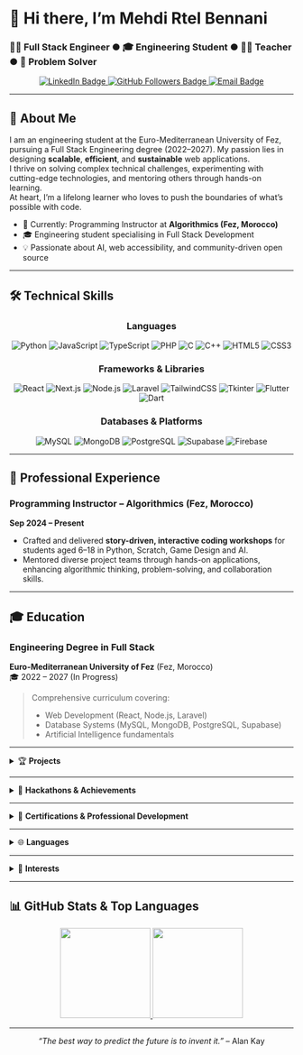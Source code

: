 # 👋 Hi there, I’m **Mehdi Rtel Bennani**  
### 👨‍💻 Full Stack Engineer ● 🎓 Engineering Student ● 🧑‍🏫 Teacher ● 🧩 Problem Solver

<div align="center">
  <a href="https://www.linkedin.com/in/mehdi-rtel-bennani">
    <img src="https://img.shields.io/badge/LinkedIn-mehdi--rtel--bennani-blue?style=for-the-badge&logo=linkedin&logoColor=white" alt="LinkedIn Badge" />
  </a>
  <a href="https://github.com/Mehdirben?tab=followers">
    <img src="https://img.shields.io/badge/Follow-Mehdirben-black?style=for-the-badge&logo=github&logoColor=white" alt="GitHub Followers Badge" />
  </a>
  <a href="mailto:rmehdib@gmail.com">
    <img src="https://img.shields.io/badge/Email-rmehdib%40gmail.com-red?style=for-the-badge&logo=gmail&logoColor=white" alt="Email Badge" />
  </a>
</div>

---

## 🌟 About Me  
I am an engineering student at the Euro-Mediterranean University of Fez, pursuing a Full Stack Engineering degree (2022–2027). My passion lies in designing **scalable**, **efficient**, and **sustainable** web applications.  
I thrive on solving complex technical challenges, experimenting with cutting-edge technologies, and mentoring others through hands-on learning.  
At heart, I’m a lifelong learner who loves to push the boundaries of what’s possible with code.  

- 🔭 Currently: Programming Instructor at **Algorithmics (Fez, Morocco)**  
- 🎓 Engineering student specialising in Full Stack Development  
- 💡 Passionate about AI, web accessibility, and community-driven open source  

---

## 🛠️ Technical Skills  

<div align="center">

### Languages  
<p>
  <img alt="Python" src="https://img.shields.io/badge/-Python-3776AB?style=for-the-badge&logo=python&logoColor=white" />
  <img alt="JavaScript" src="https://img.shields.io/badge/-JavaScript-F7DF1E?style=for-the-badge&logo=javascript&logoColor=black" />
  <img alt="TypeScript" src="https://img.shields.io/badge/-TypeScript-007ACC?style=for-the-badge&logo=typescript&logoColor=white" />
  <img alt="PHP" src="https://img.shields.io/badge/-PHP-777BB4?style=for-the-badge&logo=php&logoColor=white" />
  <img alt="C" src="https://img.shields.io/badge/-C-00599C?style=for-the-badge&logo=c&logoColor=white" />
  <img alt="C++" src="https://img.shields.io/badge/-C++-00599C?style=for-the-badge&logo=c%2B%2B&logoColor=white" />
  <img alt="HTML5" src="https://img.shields.io/badge/-HTML5-E34F26?style=for-the-badge&logo=html5&logoColor=white" />
  <img alt="CSS3" src="https://img.shields.io/badge/-CSS3-1572B6?style=for-the-badge&logo=css3&logoColor=white" />
</p>

### Frameworks & Libraries  
<p>
  <img alt="React" src="https://img.shields.io/badge/-React-20232A?style=for-the-badge&logo=react&logoColor=61DAFB" />
  <img alt="Next.js" src="https://img.shields.io/badge/-Next.js-000000?style=for-the-badge&logo=nextdotjs&logoColor=white" />
  <img alt="Node.js" src="https://img.shields.io/badge/-Node.js-339933?style=for-the-badge&logo=node.js&logoColor=white" />
  <img alt="Laravel" src="https://img.shields.io/badge/-Laravel-FF2D20?style=for-the-badge&logo=laravel&logoColor=white" />
  <img alt="TailwindCSS" src="https://img.shields.io/badge/-TailwindCSS-38B2AC?style=for-the-badge&logo=tailwind-css&logoColor=white" />
  <img alt="Tkinter" src="https://img.shields.io/badge/-Tkinter-3670A0?style=for-the-badge&logo=python&logoColor=white" />
  <img alt="Flutter" src="https://img.shields.io/badge/-Flutter-02569B?style=for-the-badge&logo=flutter&logoColor=white" />
  <img alt="Dart" src="https://img.shields.io/badge/-Dart-0175C2?style=for-the-badge&logo=dart&logoColor=white" />
</p>

### Databases & Platforms  
<p>
  <img alt="MySQL" src="https://img.shields.io/badge/-MySQL-4479A1?style=for-the-badge&logo=mysql&logoColor=white" />
  <img alt="MongoDB" src="https://img.shields.io/badge/-MongoDB-47A248?style=for-the-badge&logo=mongodb&logoColor=white" />
  <img alt="PostgreSQL" src="https://img.shields.io/badge/-PostgreSQL-4169E1?style=for-the-badge&logo=postgresql&logoColor=white" />
  <img alt="Supabase" src="https://img.shields.io/badge/-Supabase-3ECF8E?style=for-the-badge&logo=supabase&logoColor=white" />
  <img alt="Firebase" src="https://img.shields.io/badge/-Firebase-FFCA28?style=for-the-badge&logo=firebase&logoColor=black" />
</p>

</div>

---

## 💼 Professional Experience  

### **Programming Instructor** – Algorithmics (Fez, Morocco)  
**Sep 2024 – Present**  
- Crafted and delivered **story-driven, interactive coding workshops** for students aged 6–18 in Python, Scratch, Game Design and AI.  
- Mentored diverse project teams through hands-on applications, enhancing algorithmic thinking, problem-solving, and collaboration skills.

---

## 🎓 Education  

### **Engineering Degree in Full Stack**  
**Euro-Mediterranean University of Fez** (Fez, Morocco)  
🎓 2022 – 2027 (In Progress)  
> Comprehensive curriculum covering:  
> - Web Development (React, Node.js, Laravel)  
> - Database Systems (MySQL, MongoDB, PostgreSQL, Supabase)  
> - Artificial Intelligence fundamentals  

---

<details>
<summary>🏆 <strong>Projects</strong></summary>

- 💼 **Billing & Stock Management System** *(PostgreSQL, Jun 2025)*  
  Designed and developed a relational database to manage billing and stock for a commercial company. Features include client, supplier, product, invoice, and inventory management with referential integrity and optimized performance.

- 🌐 **Full-Featured Social Media Application** *(Laravel 12, May–Jun 2025)*  
  Built a scalable social platform replicating Facebook’s core features: posts, comments, likes, friend requests, real-time messaging, and notifications — all with a modern, responsive UI optimized for engagement.

- 👵 **Digital Guide for Seniors** *(Mar–Apr 2025)*  
  Created an open-source, accessible website helping older adults navigate technology. Includes tutorials on apps, social media, AI tools like ChatGPT, with large fonts, clear visuals, and intuitive navigation.

- 🎮 **Python Game Center** *(Tkinter, Jan 2025)*  
  Developed a collection of classic games (2048, Tic Tac Toe, Snake) in Python using Tkinter. Features a sleek dark theme, responsive layout, smooth navigation, high score tracking, and save/load functionality.

- 📚 **Web Development Learning Platform** *(Dec 2024–Jan 2025)*  
  Interactive platform for teaching HTML5, CSS3, and JavaScript through hands-on coding challenges and responsive design exercises.

- 📱 **Mobile Phone Project (Embedded Electronics)** *(Mar–May 2024)*  
  Built a mobile phone using ESP32 and SIM800L modules with a TFT touchscreen interface, enabling making and receiving calls.

</details>

---

<details>
<summary>🚀 <strong>Hackathons & Achievements</strong></summary>

- 🕊️ **DecentraFor – Hack for Gaza** *(Jul 2025)*  
  Developed a cross-platform Flutter app integrating PDF library and educational forum with real-time chat, offline support, and upcoming decentralized mesh networking for resilient community-driven learning.

- 🤖 **HackAI Morocco at UM6P** *(May 2025)*  
  Selected among 25 teams from 200+ applicants for a 4-day hackathon. Developed *TruthSeeker*, an AI assistant uncovering bias, missing context, and conflicting narratives in news about Palestine. Praised by Dr. Kaoutar El Maghraoui.

- 🏆 **1st Place – Ainnovathon 2025** *(Apr 2025)*  
  Won 1st place by developing an innovative AI-based orientation platform for students during a 24-hour sprint. Recognized for creativity, collaboration, and impact.

- 🩻 **CuraVision AI – MoroccoAI InnovAI Hackathon** *(Nov 2024)*  
  Built a Flutter app providing AI-powered X-ray analysis to detect skeletal issues and deliver clear diagnostic reports. Developed with Flutter, Dart, Firebase, and advanced AI models to improve healthcare access.

- ♻️ **Smart Bin – Mediterranean Smart Cities Hackathon** *(May 2024)*  
  Achieved 5th place with an intelligent waste bin project aimed at improving urban waste management.

</details>

---

<details>
<summary>📜 <strong>Certifications & Professional Development</strong></summary>

- 🎨 **UI/UX Design Specialization**  
  *California Institute of the Arts* — *May 2025*  
  Comprehensive training in user experience design principles, wireframing, prototyping, and usability testing to create intuitive and engaging digital interfaces.

- ☁️ **Oracle Java Foundations**  
  *Oracle Cloud Infrastructure* — *March 2025*  
  Mastered foundational Java programming and cloud-native development concepts, emphasizing scalable, secure application design on OCI.

- 🇫🇷 **DALF C1 – Diplôme Approfondi de Langue Française**  
  *Advanced French Diploma* — *January 2022*  
  Official recognition of advanced French language proficiency, covering fluency in professional and academic communication.

</details>

---

<details>
<summary>🌐 <strong>Languages</strong></summary>

- 🇫🇷 French – Bilingual  
- 🇬🇧 English – Professional Proficiency  
- 🇲🇦 Arabic – Native  

</details>

---

<details>
<summary>🎯 <strong>Interests</strong></summary>

- 🚴 Cycling  
- ♟️ Chess  
- ⚽ Soccer  
- 🏓 Ping Pong  
- 🤖 AI Trends  
- 🌐 Web Development  
- 🧳 Travel & Exploration  

</details>

---

## 📊 GitHub Stats & Top Languages  

<div align="center">
  <a href="https://github.com/Mehdirben">
    <img height="160em" src="https://github-readme-stats.vercel.app/api?username=Mehdirben&show_icons=true&theme=radical&hide_border=true&include_all_commits=true&count_private=true" />
  </a>
  <a href="https://github.com/Mehdirben">
    <img height="160em" src="https://github-readme-stats.vercel.app/api/top-langs/?username=Mehdirben&layout=compact&theme=radical&hide_border=true" />
  </a>
</div>

---

<p align="center">
  <em>“The best way to predict the future is to invent it.”</em> – Alan Kay
</p>
